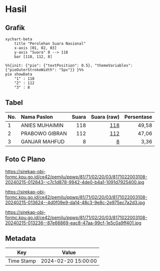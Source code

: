 # Hasil

## Grafik

```mermaid
xychart-beta
    title "Perolehan Suara Nasional"
    x-axis [01, 02, 03]
    y-axis "Suara" 0 --> 118
    bar [118, 112, 8]
```

```mermaid
%%{init: {"pie": {"textPosition": 0.5}, "themeVariables": {"pieOuterStrokeWidth": "5px"}} }%%
pie showData
    "1" : 118
    "2" : 112
    "3" : 8
```

## Tabel

| No. | Nama Paslon    | Suara | Suara (raw) | Persentase |
|:--- |:-------------- | -----:| -----------:| ----------:|
| 1   | ANIES MUHAIMIN | 118   | [118][p-1]  | 49,58      |
| 2   | PRABOWO GIBRAN | 112   | [112][p-2]  | 47,06      |
| 3   | GANJAR MAHFUD  | 8     | [8][p-3]    | 3,36       |


[p-1]: https://github.com/gigit-pemilu/pemilu-2024/blob/main/pilpres/hitung-suara/sub/81-maluku/sub/71-kota-ambon/sub/02-sirimau/sub/2003-batu-merah/sub/108-tps/sub/paslon-1.txt
[p-2]: https://github.com/gigit-pemilu/pemilu-2024/blob/main/pilpres/hitung-suara/sub/81-maluku/sub/71-kota-ambon/sub/02-sirimau/sub/2003-batu-merah/sub/108-tps/sub/paslon-2.txt
[p-3]: https://github.com/gigit-pemilu/pemilu-2024/blob/main/pilpres/hitung-suara/sub/81-maluku/sub/71-kota-ambon/sub/02-sirimau/sub/2003-batu-merah/sub/108-tps/sub/paslon-3.txt

## Foto C Plano

https://sirekap-obj-formc.kpu.go.id/ce42/pemilu/ppwp/81/71/02/20/03/8171022003108-20240215-012843--c7c1d878-9942-4de0-b4a1-1091d7925400.jpg

https://sirekap-obj-formc.kpu.go.id/ce42/pemilu/ppwp/81/71/02/20/03/8171022003108-20240215-013624--4d0f09e9-da14-48c3-9e8c-2e975ec7a2d3.jpg

https://sirekap-obj-formc.kpu.go.id/ce42/pemilu/ppwp/81/71/02/20/03/8171022003108-20240215-013236--87e66869-eac8-47aa-99cf-1e5c0a9ff401.jpg


## Metadata

| Key        | Value               |
| ---------- | ------------------- |
| Time Stamp | 2024-02-20 15:00:00 |



